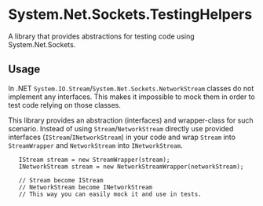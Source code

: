 # System.Net.Sockets.TestingHelpers
A library that provides abstractions for testing code using System.Net.Sockets.

## Usage

In .NET `System.IO.Stream`/`System.Net.Sockets.NetworkStream` classes do not implement any interfaces. This makes it impossible to mock them in order to test code relying on those classes.

This library provides an abstraction (interfaces) and wrapper-class for such scenario. Instead of using `Stream`/`NetworkStream` directly use provided interfaces (`IStream`/`INetworkStream`) in your code and wrap `Stream` into `StreamWrapper` and `NetworkStream` into `INetworkStream`.

```
   IStream stream = new StreamWrapper(stream);
   INetworkStream stream = new NetworkStreamWrapper(networkStream);

   // Stream become IStream 
   // NetworkStream become INetworkStream
   // This way you can easily mock it and use in tests.
```